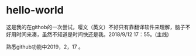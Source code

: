 # hello-world

这是我的在githob的一次尝试，嘤文（英文）不好只有靠翻译软件来理解，脑子不好用时间来凑，虽然不知道是时间快还是我。2018/9/12 17：55。(主线)

熟悉github功能中2019，2，17 。
